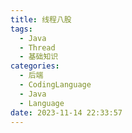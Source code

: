 ```yaml
---
title: 线程八股
tags:
  - Java
  - Thread
  - 基础知识
categories:
  - 后端
  - CodingLanguage
  - Java
  - Language
date: 2023-11-14 22:33:57
---
```

